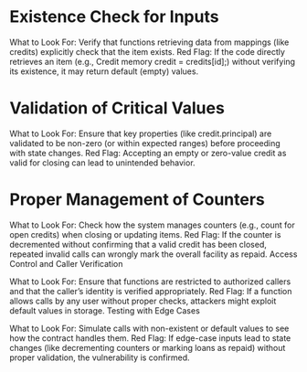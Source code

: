 # Existence Check for Inputs

What to Look For:
Verify that functions retrieving data from mappings (like credits) explicitly check that the item exists.
Red Flag:
If the code directly retrieves an item (e.g., Credit memory credit = credits[id];) without verifying its existence, it may return default (empty) values.

# Validation of Critical Values
What to Look For:
Ensure that key properties (like credit.principal) are validated to be non-zero (or within expected ranges) before proceeding with state changes.
Red Flag:
Accepting an empty or zero-value credit as valid for closing can lead to unintended behavior.


# Proper Management of Counters

What to Look For:
Check how the system manages counters (e.g., count for open credits) when closing or updating items.
Red Flag:
If the counter is decremented without confirming that a valid credit has been closed, repeated invalid calls can wrongly mark the overall facility as repaid.
Access Control and Caller Verification

What to Look For:
Ensure that functions are restricted to authorized callers and that the caller’s identity is verified appropriately.
Red Flag:
If a function allows calls by any user without proper checks, attackers might exploit default values in storage.
Testing with Edge Cases

What to Look For:
Simulate calls with non-existent or default values to see how the contract handles them.
Red Flag:
If edge-case inputs lead to state changes (like decrementing counters or marking loans as repaid) without proper validation, the vulnerability is confirmed.

